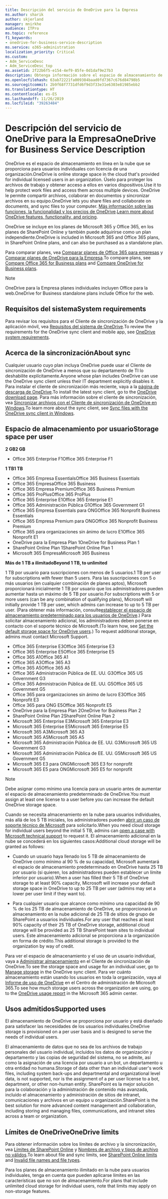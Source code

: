 ```yaml
---
title: Descripción del servicio de OneDrive para la Empresa
ms.author: sharik
author: skjerland
manager: mnirkhe
audience: ITPro
ms.topic: reference
f1_keywords:
- onedrive-for-business-service-description
ms.service: o365-administration
localization_priority: Critical
ms.custom:
- Adm_ServiceDesc
- Adm_ServiceDesc_top
ms.assetid: 2f22b6f5-e154-4ef9-85fe-0d1daf9e27b3
description: Obtenga información sobre el espacio de almacenamiento de OneDrive que se proporciona en cada plan de suscripción.
ms.openlocfilehash: 63ab72221fa009384baad0fd7367c676d84798b5
ms.sourcegitcommit: 2b9f68f7731dfd6f9d3f33e31e6303e81985ebb2
ms.translationtype: HT
ms.contentlocale: es-ES
ms.lasthandoff: 11/26/2019
ms.locfileid: "39263484"
---
```

# <a name="onedrive-for-business-service-description"></a><span data-ttu-id="e2a1b-103">Descripción del servicio de OneDrive para la Empresa</span><span class="sxs-lookup"><span data-stu-id="e2a1b-103">OneDrive for Business Service Description</span></span>

<span data-ttu-id="e2a1b-104">OneDrive es el espacio de almacenamiento en línea en la nube que se proporciona para usuarios individuales con licencia de una organización.</span><span class="sxs-lookup"><span data-stu-id="e2a1b-104">OneDrive is online storage space in the cloud that's provided for individual licensed users in an organization.</span></span> <span data-ttu-id="e2a1b-105">Úselo para proteger los archivos de trabajo y obtener acceso a ellos en varios dispositivos.</span><span class="sxs-lookup"><span data-stu-id="e2a1b-105">Use it to help protect work files and access them across multiple devices.</span></span> <span data-ttu-id="e2a1b-106">OneDrive le permite compartir archivos, colaborar en documentos y sincronizar archivos en su equipo.</span><span class="sxs-lookup"><span data-stu-id="e2a1b-106">OneDrive lets you share files and collaborate on documents, and sync files to your computer.</span></span> <span data-ttu-id="e2a1b-107">[Más información sobre las funciones, la funcionalidad y los precios de OneDrive](https://go.microsoft.com/fwlink/?linkid=850345).</span><span class="sxs-lookup"><span data-stu-id="e2a1b-107">[Learn more about OneDrive features, functionality, and pricing](https://go.microsoft.com/fwlink/?linkid=850345).</span></span>
  
<span data-ttu-id="e2a1b-108">OneDrive se incluye en los planes de Microsoft 365 y Office 365, en los planes de SharePoint Online y también puede adquirirse como un plan independiente.</span><span class="sxs-lookup"><span data-stu-id="e2a1b-108">OneDrive is included in Microsoft 365 and Office 365 plans, in SharePoint Online plans, and can also be purchased as a standalone plan.</span></span> 
    
<span data-ttu-id="e2a1b-109">Para comparar planes, vea [Comparar planes de Office 365 para empresas](https://go.microsoft.com/fwlink/?linkid=799177) y [Comparar planes de OneDrive para la Empresa](https://products.office.com/onedrive-for-business/compare-onedrive-for-business-plans).</span><span class="sxs-lookup"><span data-stu-id="e2a1b-109">To compare plans, see [Compare Office 365 for Business plans](https://go.microsoft.com/fwlink/?linkid=799177) and [Compare OneDrive for Business plans](https://products.office.com/onedrive-for-business/compare-onedrive-for-business-plans).</span></span> 
  
> [!NOTE]
> <span data-ttu-id="e2a1b-110">OneDrive para la Empresa planes individuales incluyen Office para la web.</span><span class="sxs-lookup"><span data-stu-id="e2a1b-110">OneDrive for Business standalone plans include Office for the web.</span></span> 
  
## <a name="system-requirements"></a><span data-ttu-id="e2a1b-111">Requisitos del sistema</span><span class="sxs-lookup"><span data-stu-id="e2a1b-111">System requirements</span></span>

<span data-ttu-id="e2a1b-112">Para revisar los requisitos para el Cliente de sincronización de OneDrive y la aplicación móvil, vea [Requisitos del sistema de OneDrive](https://go.microsoft.com/fwlink/?linkid=837584).</span><span class="sxs-lookup"><span data-stu-id="e2a1b-112">To review the requirements for the OneDrive sync client and mobile app, see [OneDrive system requirements](https://go.microsoft.com/fwlink/?linkid=837584).</span></span>
  
## <a name="about-sync"></a><span data-ttu-id="e2a1b-113">Acerca de la sincronización</span><span class="sxs-lookup"><span data-stu-id="e2a1b-113">About sync</span></span>

<span data-ttu-id="e2a1b-114">Cualquier usuario cuyo plan incluya OneDrive puede usar el Cliente de sincronización de OneDrive a menos que su departamento de TI lo deshabilite explícitamente.</span><span class="sxs-lookup"><span data-stu-id="e2a1b-114">Anyone whose plan includes OneDrive can use the OneDrive sync client unless their IT department explicitly disables it.</span></span> <span data-ttu-id="e2a1b-115">Para instalar el cliente de sincronización más reciente, vaya a la [página de descarga de OneDrive](https://onedrive.live.com/about/download/).</span><span class="sxs-lookup"><span data-stu-id="e2a1b-115">To install the latest sync client, go to the [OneDrive download page](https://onedrive.live.com/about/download/).</span></span> <span data-ttu-id="e2a1b-116">Para más información sobre el cliente de sincronización, vea [Sincronizar archivos con el Cliente de sincronización de OneDrive en Windows](https://support.office.com/article/615391c4-2bd3-4aae-a42a-858262e42a49).</span><span class="sxs-lookup"><span data-stu-id="e2a1b-116">To learn more about the sync client, see [Sync files with the OneDrive sync client in Windows](https://support.office.com/article/615391c4-2bd3-4aae-a42a-858262e42a49).</span></span>
  
## <a name="storage-space-per-user"></a><span data-ttu-id="e2a1b-117">Espacio de almacenamiento por usuario</span><span class="sxs-lookup"><span data-stu-id="e2a1b-117">Storage space per user</span></span>

<span data-ttu-id="e2a1b-118">**2 GB**</span><span class="sxs-lookup"><span data-stu-id="e2a1b-118">**2 GB**</span></span>

- <span data-ttu-id="e2a1b-119">Office 365 Enterprise F1</span><span class="sxs-lookup"><span data-stu-id="e2a1b-119">Office 365 Enterprise F1</span></span>

<span data-ttu-id="e2a1b-120">**1 TB**</span><span class="sxs-lookup"><span data-stu-id="e2a1b-120">**1 TB**</span></span>

- <span data-ttu-id="e2a1b-121">Office 365 Empresa Essentials</span><span class="sxs-lookup"><span data-stu-id="e2a1b-121">Office 365 Business Essentials</span></span>
- <span data-ttu-id="e2a1b-122">Office 365 Empresa</span><span class="sxs-lookup"><span data-stu-id="e2a1b-122">Office 365 Business</span></span>
- <span data-ttu-id="e2a1b-123">Office 365 Empresa Premium</span><span class="sxs-lookup"><span data-stu-id="e2a1b-123">Office 365 Business Premium</span></span>
- <span data-ttu-id="e2a1b-124">Office 365 ProPlus</span><span class="sxs-lookup"><span data-stu-id="e2a1b-124">Office 365 ProPlus</span></span>
- <span data-ttu-id="e2a1b-125">Office 365 Enterprise E1</span><span class="sxs-lookup"><span data-stu-id="e2a1b-125">Office 365 Enterprise E1</span></span>
- <span data-ttu-id="e2a1b-126">Office 365 Administración Pública G1</span><span class="sxs-lookup"><span data-stu-id="e2a1b-126">Office 365 Government G1</span></span>
- <span data-ttu-id="e2a1b-127">Office 365 Empresa Essentials para ONG</span><span class="sxs-lookup"><span data-stu-id="e2a1b-127">Office 365 Nonprofit Business Essentials</span></span>
- <span data-ttu-id="e2a1b-128">Office 365 Empresa Premium para ONG</span><span class="sxs-lookup"><span data-stu-id="e2a1b-128">Office 365 Nonprofit Business Premium</span></span>
- <span data-ttu-id="e2a1b-129">Office 365 para organizaciones sin ánimo de lucro E1</span><span class="sxs-lookup"><span data-stu-id="e2a1b-129">Office 365 Nonprofit E1</span></span>
- <span data-ttu-id="e2a1b-130">OneDrive para la Empresa Plan 1</span><span class="sxs-lookup"><span data-stu-id="e2a1b-130">OneDrive for Business Plan 1</span></span>
- <span data-ttu-id="e2a1b-131">SharePoint Online Plan 1</span><span class="sxs-lookup"><span data-stu-id="e2a1b-131">SharePoint Online Plan 1</span></span>
- <span data-ttu-id="e2a1b-132">Microsoft 365 Empresa</span><span class="sxs-lookup"><span data-stu-id="e2a1b-132">Microsoft 365 Business</span></span>

<span data-ttu-id="e2a1b-133">**Más de 1 TB a ilimitado**</span><span class="sxs-lookup"><span data-stu-id="e2a1b-133">**Beyond 1 TB, to unlimited**</span></span>
 
<span data-ttu-id="e2a1b-134">1 TB por usuario para suscripciones con menos de 5 usuarios.</span><span class="sxs-lookup"><span data-stu-id="e2a1b-134">1 TB per user for subscriptions with fewer than 5 users.</span></span> <span data-ttu-id="e2a1b-135">Para las suscripciones con 5 o más usuarios (en cualquier combinación de planes aptos), Microsoft proporcionará inicialmente 1 TB por usuario que los administradores pueden aumentar hasta un máximo de 5 TB por usuario.</span><span class="sxs-lookup"><span data-stu-id="e2a1b-135">For subscriptions with 5 or more users (can be any combination of qualifying plans), Microsoft will initially provide 1 TB per user, which admins can increase to up to 5 TB per user.</span></span> <span data-ttu-id="e2a1b-136">(Para obtener más información, consulte[establecer el espacio de almacenamiento predeterminado para los usuarios de OneDrive](/onedrive/set-default-storage-space).) Para solicitar almacenamiento adicional, los administradores deben ponerse en contacto con el soporte técnico de Microsoft.</span><span class="sxs-lookup"><span data-stu-id="e2a1b-136">(To learn how, see [Set the default storage space for OneDrive users](/onedrive/set-default-storage-space).) To request additional storage, admins must contact Microsoft Support.</span></span>

- <span data-ttu-id="e2a1b-137">Office 365 Enterprise E3</span><span class="sxs-lookup"><span data-stu-id="e2a1b-137">Office 365 Enterprise E3</span></span>
- <span data-ttu-id="e2a1b-138">Office 365 Enterprise E5</span><span class="sxs-lookup"><span data-stu-id="e2a1b-138">Office 365 Enterprise E5</span></span>
- <span data-ttu-id="e2a1b-139">Office 365 A1</span><span class="sxs-lookup"><span data-stu-id="e2a1b-139">Office 365 A1</span></span>
- <span data-ttu-id="e2a1b-140">Office 365 A3</span><span class="sxs-lookup"><span data-stu-id="e2a1b-140">Office 365 A3</span></span>
- <span data-ttu-id="e2a1b-141">Office 365 A5</span><span class="sxs-lookup"><span data-stu-id="e2a1b-141">Office 365 A5</span></span>
- <span data-ttu-id="e2a1b-142">Office 365 Administración Pública de EE. UU. G3</span><span class="sxs-lookup"><span data-stu-id="e2a1b-142">Office 365 US Government G3</span></span>
- <span data-ttu-id="e2a1b-143">Office 365 Administración Pública de EE. UU. G5</span><span class="sxs-lookup"><span data-stu-id="e2a1b-143">Office 365 US Government G5</span></span>
- <span data-ttu-id="e2a1b-144">Office 365 para organizaciones sin ánimo de lucro E3</span><span class="sxs-lookup"><span data-stu-id="e2a1b-144">Office 365 Nonprofit E3</span></span>
- <span data-ttu-id="e2a1b-145">Office 365 para ONG E5</span><span class="sxs-lookup"><span data-stu-id="e2a1b-145">Office 365 Nonprofit E5</span></span>
- <span data-ttu-id="e2a1b-146">OneDrive para la Empresa Plan 2</span><span class="sxs-lookup"><span data-stu-id="e2a1b-146">OneDrive for Business Plan 2</span></span>
- <span data-ttu-id="e2a1b-147">SharePoint Online Plan 2</span><span class="sxs-lookup"><span data-stu-id="e2a1b-147">SharePoint Online Plan 2</span></span>
- <span data-ttu-id="e2a1b-148">Microsoft 365 Enterprise E3</span><span class="sxs-lookup"><span data-stu-id="e2a1b-148">Microsoft 365 Enterprise E3</span></span>
- <span data-ttu-id="e2a1b-149">Microsoft 365 Enterprise E5</span><span class="sxs-lookup"><span data-stu-id="e2a1b-149">Microsoft 365 Enterprise E5</span></span>
- <span data-ttu-id="e2a1b-150">Microsoft 365 A3</span><span class="sxs-lookup"><span data-stu-id="e2a1b-150">Microsoft 365 A3</span></span>
- <span data-ttu-id="e2a1b-151">Microsoft 365 A5</span><span class="sxs-lookup"><span data-stu-id="e2a1b-151">Microsoft 365 A5</span></span>
- <span data-ttu-id="e2a1b-152">Microsoft 365 Administración Pública de EE. UU. G3</span><span class="sxs-lookup"><span data-stu-id="e2a1b-152">Microsoft 365 US Government G3</span></span>
- <span data-ttu-id="e2a1b-153">Microsoft 365 Administración Pública de EE. UU. G5</span><span class="sxs-lookup"><span data-stu-id="e2a1b-153">Microsoft 365 US Government G5</span></span>
- <span data-ttu-id="e2a1b-154">Microsoft 365 E3 para ONG</span><span class="sxs-lookup"><span data-stu-id="e2a1b-154">Microsoft 365 E3 for nonprofit</span></span>
- <span data-ttu-id="e2a1b-155">Microsoft 365 E5 para ONG</span><span class="sxs-lookup"><span data-stu-id="e2a1b-155">Microsoft 365 E5 for nonprofit</span></span>

> [!NOTE]
> <span data-ttu-id="e2a1b-156">Debe asignar como mínimo una licencia para un usuario antes de aumentar el espacio de almacenamiento predeterminado de OneDrive.</span><span class="sxs-lookup"><span data-stu-id="e2a1b-156">You must assign at least one license to a user before you can increase the default OneDrive storage space.</span></span> 
  
<span data-ttu-id="e2a1b-157">Cuando se necesita almacenamiento en la nube para usuarios individuales, más allá de los 5 TB iniciales, los administradores pueden [abrir un caso de soporte técnico de Microsoft](https://go.microsoft.com/fwlink/?linkid=869559) para solicitarlo.</span><span class="sxs-lookup"><span data-stu-id="e2a1b-157">When you need cloud storage for individual users beyond the initial 5 TB, admins can [open a case with Microsoft technical support](https://go.microsoft.com/fwlink/?linkid=869559) to request it.</span></span> <span data-ttu-id="e2a1b-158">El almacenamiento adicional en la nube se concederá en los siguientes casos:</span><span class="sxs-lookup"><span data-stu-id="e2a1b-158">Additional cloud storage will be granted as follows:</span></span> 
  
- <span data-ttu-id="e2a1b-159">Cuando un usuario haya llenado los 5 TB de almacenamiento de OneDrive como mínimo al 90 % de su capacidad, Microsoft aumentará el espacio de almacenamiento predeterminado en OneDrive hasta 25 TB por usuario (si quieren, los administradores pueden establecer un límite inferior por usuario).</span><span class="sxs-lookup"><span data-stu-id="e2a1b-159">When a user has filled their 5 TB of OneDrive storage to at least 90% capacity, Microsoft will increase your default storage space in OneDrive to up to 25 TB per user (admins may set a lower per user limit if they want to).</span></span> 
    
- <span data-ttu-id="e2a1b-160">Para cualquier usuario que alcance como mínimo una capacidad de 90 % de los 25 TB de almacenamiento de OneDrive, se proporcionará un almacenamiento en la nube adicional de 25 TB de sitios de grupo de SharePoint a usuarios individuales.</span><span class="sxs-lookup"><span data-stu-id="e2a1b-160">For any user that reaches at least 90% capacity of their 25 TB of OneDrive storage, additional cloud storage will be provided as 25 TB SharePoint team sites to individual users.</span></span> <span data-ttu-id="e2a1b-161">Este almacenamiento adicional se proporciona a la organización en forma de crédito.</span><span class="sxs-lookup"><span data-stu-id="e2a1b-161">This additional storage is provided to the organization by way of credit.</span></span>
    
<span data-ttu-id="e2a1b-162">Para ver el espacio de almacenamiento y el uso de un usuario individual, vaya a [Administrar almacenamiento](https://support.office.com/article/31519161-059C-4764-B6F8-F5CD29F7FE68) en el Cliente de sincronización de OneDrive.</span><span class="sxs-lookup"><span data-stu-id="e2a1b-162">To see the storage space and usage for an individual user, go to [Manage storage](https://support.office.com/article/31519161-059C-4764-B6F8-F5CD29F7FE68) in the OneDrive sync client.</span></span> <span data-ttu-id="e2a1b-163">Para ver cuánto almacenamiento están usando los usuarios en toda la organización, vaya al [Informe de uso de OneDrive](/office365/admin/activity-reports/onedrive-for-business-usage) en el Centro de administración de Microsoft 365.</span><span class="sxs-lookup"><span data-stu-id="e2a1b-163">To see how much storage users across the organization are using, go to the [OneDrive usage report](/office365/admin/activity-reports/onedrive-for-business-usage) in the Microsoft 365 admin center.</span></span> 
   
## <a name="supported-uses"></a><span data-ttu-id="e2a1b-164">Usos admitidos</span><span class="sxs-lookup"><span data-stu-id="e2a1b-164">Supported uses</span></span>

<span data-ttu-id="e2a1b-165">El almacenamiento de OneDrive se proporciona por usuario y está diseñado para satisfacer las necesidades de los usuarios individuales.</span><span class="sxs-lookup"><span data-stu-id="e2a1b-165">OneDrive storage is provisioned on a per user basis and is designed to serve the needs of individual users.</span></span>
  
<span data-ttu-id="e2a1b-166">El almacenamiento de datos que no sea de los archivos de trabajo personales del usuario individual, incluidos los datos de organización y departamento y las copias de seguridad del sistema, no se admite, así como la asignación de una licencia por usuario a un bot, un departamento u otra entidad no humana.</span><span class="sxs-lookup"><span data-stu-id="e2a1b-166">Storage of data other than an individual user's work files, including system back-ups and departmental and organizational level data, is not supported, nor is the assignment of a per user license to a bot, department, or other non-human entity.</span></span> <span data-ttu-id="e2a1b-167">SharePoint es la mejor solución para la colaboración y la administración de contenido más avanzada, incluido el almacenamiento y administración de sitios de intranet, comunicaciones y archivos en un equipo u organización.</span><span class="sxs-lookup"><span data-stu-id="e2a1b-167">SharePoint is the best solution for more advanced content management and collaboration, including storing and managing files, communications, and intranet sites across a team or organization.</span></span>
  
## <a name="onedrive-limits"></a><span data-ttu-id="e2a1b-168">Límites de OneDrive</span><span class="sxs-lookup"><span data-stu-id="e2a1b-168">OneDrive limits</span></span>

<span data-ttu-id="e2a1b-169">Para obtener información sobre los límites de archivo y la sincronización, vea [Límites de SharePoint Online](/office365/servicedescriptions/sharepoint-online-service-description/sharepoint-online-limits) y [Nombres de archivo y tipos de archivo no válidos](https://support.office.com/article/64883a5d-228e-48f5-b3d2-eb39e07630fa).</span><span class="sxs-lookup"><span data-stu-id="e2a1b-169">To learn about file and sync limits, see [SharePoint Online limits](/office365/servicedescriptions/sharepoint-online-service-description/sharepoint-online-limits) and [Invalid file names and file types](https://support.office.com/article/64883a5d-228e-48f5-b3d2-eb39e07630fa).</span></span>
  
<span data-ttu-id="e2a1b-170">Para los planes de almacenamiento ilimitado en la nube para usuarios individuales, tenga en cuenta que pueden aplicarse límites en las características que no son de almacenamiento.</span><span class="sxs-lookup"><span data-stu-id="e2a1b-170">For plans that include unlimited cloud storage for individual users, note that limits may apply on non-storage features.</span></span> 
  